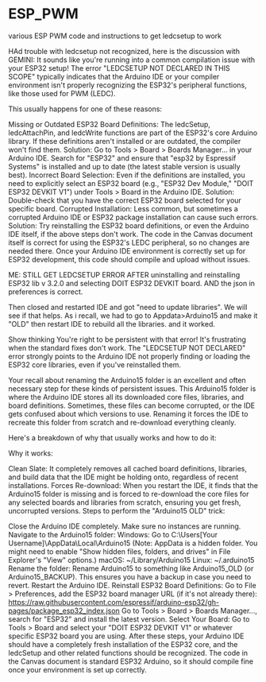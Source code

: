 # ESP_PWM
various ESP PWM code and instructions to get ledcsetup to work

HAd trouble with ledcsetup not recognized, here is the discussion with GEMINI:
It sounds like you're running into a common compilation issue with your ESP32 setup! The error "LEDCSETUP NOT DECLARED IN THIS SCOPE" typically indicates that the Arduino IDE or your compiler environment isn't properly recognizing the ESP32's peripheral functions, like those used for PWM (LEDC).

This usually happens for one of these reasons:

Missing or Outdated ESP32 Board Definitions: The ledcSetup, ledcAttachPin, and ledcWrite functions are part of the ESP32's core Arduino library. If these definitions aren't installed or are outdated, the compiler won't find them.
Solution: Go to Tools > Board > Boards Manager... in your Arduino IDE. Search for "ESP32" and ensure that "esp32 by Espressif Systems" is installed and up to date (the latest stable version is usually best).
Incorrect Board Selection: Even if the definitions are installed, you need to explicitly select an ESP32 board (e.g., "ESP32 Dev Module," "DOIT ESP32 DEVKIT V1") under Tools > Board in the Arduino IDE.
Solution: Double-check that you have the correct ESP32 board selected for your specific board.
Corrupted Installation: Less common, but sometimes a corrupted Arduino IDE or ESP32 package installation can cause such errors.
Solution: Try reinstalling the ESP32 board definitions, or even the Arduino IDE itself, if the above steps don't work.
The code in the Canvas document itself is correct for using the ESP32's LEDC peripheral, so no changes are needed there. Once your Arduino IDE environment is correctly set up for ESP32 development, this code should compile and upload without issues.






ME:
STILL GET LEDCSETUP ERROR AFTER uninstalling and reinstalling ESP32 lib v 3.2.0 and selecting DOIT ESP32 DEVKIT board. AND the json in preferences is correct.

Then closed and restarted IDE and got "need to update libraries". We will see if that helps. As i recall, we had to go to Appdata>Arduino15 and make it "OLD" then restart IDE to rebuild all the libraries. and it worked.




Show thinking
You're right to be persistent with that error! It's frustrating when the standard fixes don't work. The "LEDCSETUP NOT DECLARED" error strongly points to the Arduino IDE not properly finding or loading the ESP32 core libraries, even if you've reinstalled them.

Your recall about renaming the Arduino15 folder is an excellent and often necessary step for these kinds of persistent issues. This Arduino15 folder is where the Arduino IDE stores all its downloaded core files, libraries, and board definitions. Sometimes, these files can become corrupted, or the IDE gets confused about which versions to use. Renaming it forces the IDE to recreate this folder from scratch and re-download everything cleanly.

Here's a breakdown of why that usually works and how to do it:

Why it works:

Clean Slate: It completely removes all cached board definitions, libraries, and build data that the IDE might be holding onto, regardless of recent installations.
Forces Re-download: When you restart the IDE, it finds that the Arduino15 folder is missing and is forced to re-download the core files for any selected boards and libraries from scratch, ensuring you get fresh, uncorrupted versions.
Steps to perform the "Arduino15 OLD" trick:

Close the Arduino IDE completely. Make sure no instances are running.
Navigate to the Arduino15 folder:
Windows: Go to C:\Users\[Your Username]\AppData\Local\Arduino15
(Note: AppData is a hidden folder. You might need to enable "Show hidden files, folders, and drives" in File Explorer's "View" options.)
macOS: ~/Library/Arduino15
Linux: ~/.arduino15
Rename the folder: Rename Arduino15 to something like Arduino15_OLD (or Arduino15_BACKUP). This ensures you have a backup in case you need to revert.
Restart the Arduino IDE.
Reinstall ESP32 Board Definitions: Go to File > Preferences, add the ESP32 board manager URL (if it's not already there): https://raw.githubusercontent.com/espressif/arduino-esp32/gh-pages/package_esp32_index.json
Go to Tools > Board > Boards Manager..., search for "ESP32" and install the latest version.
Select Your Board: Go to Tools > Board and select your "DOIT ESP32 DEVKIT V1" or whatever specific ESP32 board you are using.
After these steps, your Arduino IDE should have a completely fresh installation of the ESP32 core, and the ledcSetup and other related functions should be recognized. The code in the Canvas document is standard ESP32 Arduino, so it should compile fine once your environment is set up correctly.
